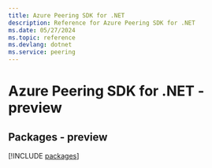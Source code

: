 ```yaml
---
title: Azure Peering SDK for .NET
description: Reference for Azure Peering SDK for .NET
ms.date: 05/27/2024
ms.topic: reference
ms.devlang: dotnet
ms.service: peering
---
```

# Azure Peering SDK for .NET - preview
## Packages - preview
[!INCLUDE [packages](peering-index.md)]